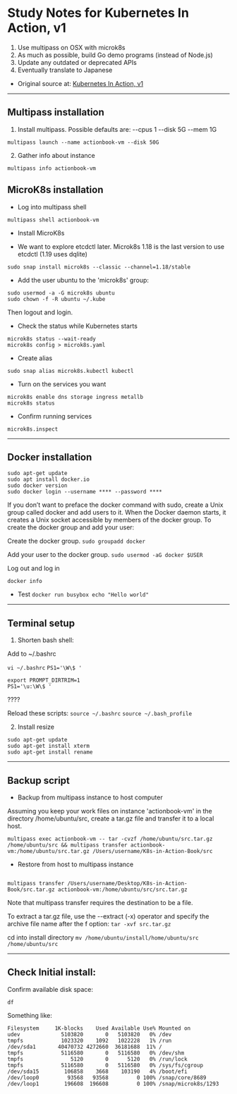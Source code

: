 # Study Notes for Kubernetes In Action, v1

1. Use multipass on OSX with microk8s
2. As much as possible, build Go demo programs (instead of Node.js)
3. Update any outdated or deprecated APIs
4. Eventually translate to Japanese

* Original source at:
[Kubernetes In Action, v1](https://www.manning.com/books/kubernetes-in-action)

------------

## Multipass installation

1. Install multipass. Possible defaults are:
--cpus 1
--disk 5G
--mem 1G

```shell
multipass launch --name actionbook-vm --disk 50G
```

2. Gather info about instance
```shell
multipass info actionbook-vm
```

## MicroK8s installation

* Log into multipass shell
```shell
multipass shell actionbook-vm
```

* Install MicroK8s
- We want to explore etcdctl later. Microk8s 1.18 is the last version to use etcdctl (1.19 uses dqlite)
```shell
sudo snap install microk8s --classic --channel=1.18/stable
```

* Add the user ubuntu to the 'microk8s' group:
```shell
sudo usermod -a -G microk8s ubuntu
sudo chown -f -R ubuntu ~/.kube
```

Then logout and login.

* Check the status while Kubernetes starts
```shell
microk8s status --wait-ready
microk8s config > microk8s.yaml
```

* Create alias
```shell
sudo snap alias microk8s.kubectl kubectl
```

* Turn on the services you want
```shell
microk8s enable dns storage ingress metallb
microk8s status
```

* Confirm running services
```
microk8s.inspect
```

-----------------------

## Docker installation

```shell
sudo apt-get update
sudo apt install docker.io
sudo docker version
sudo docker login --username **** --password ****
```

If you don’t want to preface the docker command with sudo, create a Unix group called docker and add users to it. When the Docker daemon starts, it creates a Unix socket accessible by members of the docker group.
To create the docker group and add your user:

Create the docker group.
`sudo groupadd docker`

Add your user to the docker group.
`sudo usermod -aG docker $USER`

Log out and log in


`docker info`

* Test
`docker run busybox echo "Hello world"`

-----------------------

## Terminal setup

1. Shorten bash shell:

Add to ~/.bashrc

`vi ~/.bashrc`
`PS1='\W\$ '`


```shell
export PROMPT_DIRTRIM=1
PS1='\u:\W\$ '
```

????


Reload these scripts:
`source ~/.bashrc`
`source ~/.bash_profile`


2. Install resize

```shell
sudo apt-get update
sudo apt-get install xterm
sudo apt-get install rename
```




-----------------------

## Backup script

* Backup from multipass instance to host computer

Assuming you keep your work files on instance 'actionbook-vm' in the directory /home/ubuntu/src, create a tar.gz file and transfer it to a local host.

```shell
multipass exec actionbook-vm -- tar -cvzf /home/ubuntu/src.tar.gz /home/ubuntu/src && multipass transfer actionbook-vm:/home/ubuntu/src.tar.gz /Users/username/K8s-in-Action-Book/src
```


* Restore from host to multipass instance

```shell

multipass transfer /Users/username/Desktop/K8s-in-Action-Book/src.tar.gz actionbook-vm:/home/ubuntu/src/src.tar.gz
```

Note that multipass transfer requires the destination to be a file.


To extract a tar.gz file, use the --extract (-x) operator and specify the archive file name after the f option:
`tar -xvf src.tar.gz`


cd into install directory
`mv /home/ubuntu/install/home/ubuntu/src /home/ubuntu/src`

-----------------------

## Check Initial install:

Confirm available disk space:

`df`

Something like:

```shell
Filesystem     1K-blocks    Used Available Use% Mounted on
udev             5103820       0   5103820   0% /dev
tmpfs            1023320    1092   1022228   1% /run
/dev/sda1       40470732 4272660  36181688  11% /
tmpfs            5116580       0   5116580   0% /dev/shm
tmpfs               5120       0      5120   0% /run/lock
tmpfs            5116580       0   5116580   0% /sys/fs/cgroup
/dev/sda15        106858    3668    103190   4% /boot/efi
/dev/loop0         93568   93568         0 100% /snap/core/8689
/dev/loop1        196608  196608         0 100% /snap/microk8s/1293
```


